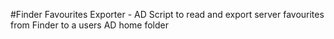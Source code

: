 #Finder Favourites Exporter - AD
Script to read and export server favourites from Finder to a users AD home folder